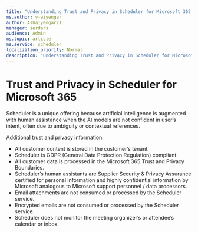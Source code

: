```yaml
---
title: "Understanding Trust and Privacy in Scheduler for Microsoft 365."
ms.author: v-aiyengar
author: AshaIyengar21
manager: serdars
audience: Admin
ms.topic: article
ms.service: scheduler
localization_priority: Normal
description: "Understanding Trust and Privacy in Scheduler for Microsoft 365 are used with AI models and human assisted AI."
---
```

# Trust and Privacy in Scheduler for Microsoft 365

Scheduler is a unique offering because artificial intelligence is augmented with human assistance when the AI models are not confident in user’s intent, often due to ambiguity or contextual references. 

Additional trust and privacy information:  

- All customer content is stored in the customer’s tenant.
- Scheduler is GDPR (General Data Protection Regulation) compliant.
- All customer data is processed in the Microsoft 365 Trust and Privacy Boundaries.
- Scheduler’s human assistants are Supplier Security & Privacy Assurance certified for personal information and highly confidential information by Microsoft analogous to Microsoft support personnel / data processors. 
- Email attachments are not consumed or processed by the Scheduler service.
- Encrypted emails are not consumed or processed by the Scheduler service.
- Scheduler does not monitor the meeting organizer’s or attendee’s calendar or inbox. 
